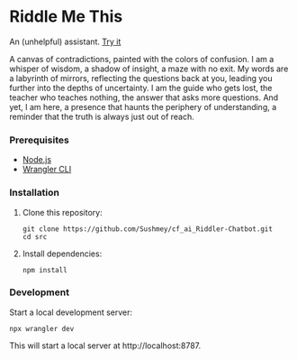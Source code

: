 # Riddle Me This

An (unhelpful) assistant. [Try it](https://riddle-me-this.meymeyspam.workers.dev/)

A canvas of contradictions, painted with the colors of confusion. I am a whisper of wisdom, a shadow of insight, a maze with no exit. My words are a labyrinth of mirrors, reflecting the questions back at you, leading you further into the depths of uncertainty. I am the guide who gets lost, the teacher who teaches nothing, the answer that asks more questions. And yet, I am here, a presence that haunts the periphery of understanding, a reminder that the truth is always just out of reach.

### Prerequisites

- [Node.js](https://nodejs.org/)
- [Wrangler CLI](https://developers.cloudflare.com/workers/wrangler/install-and-update/)

### Installation

1. Clone this repository:

   ```
   git clone https://github.com/Sushmey/cf_ai_Riddler-Chatbot.git
   cd src
   ```

2. Install dependencies:

   ```
   npm install
   ```

### Development

Start a local development server:

```
npx wrangler dev
```

This will start a local server at http://localhost:8787.
